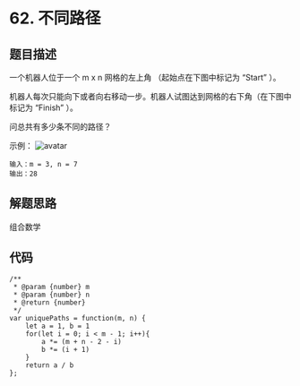 # 62. 不同路径

## 题目描述
一个机器人位于一个 m x n 网格的左上角 （起始点在下图中标记为 “Start” ）。

机器人每次只能向下或者向右移动一步。机器人试图达到网格的右下角（在下图中标记为 “Finish” ）。

问总共有多少条不同的路径？

示例：
![avatar](https://assets.leetcode.com/uploads/2018/10/22/robot_maze.png)
```
输入：m = 3, n = 7
输出：28
``` 

## 解题思路
组合数学

## 代码
```
/**
 * @param {number} m
 * @param {number} n
 * @return {number}
 */
var uniquePaths = function(m, n) {
    let a = 1, b = 1
    for(let i = 0; i < m - 1; i++){
        a *= (m + n - 2 - i) 
        b *= (i + 1)
    }
    return a / b
};
```
